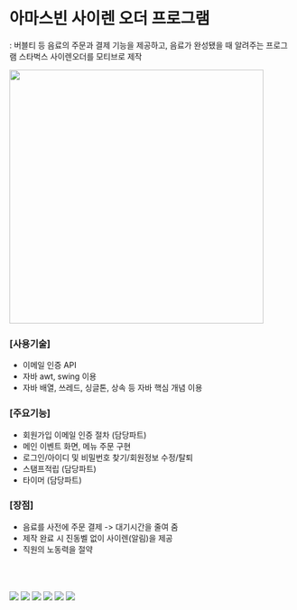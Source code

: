 # 아마스빈 사이렌 오더 프로그램

: 버블티 등 음료의 주문과 결제 기능을 제공하고, 음료가 완성됐을 때 알려주는 프로그램 
스타벅스 사이렌오더를 모티브로 제작

<p><img src="https://user-images.githubusercontent.com/84005648/146763008-b1a093a1-8d32-4b9d-92f6-54e11cad10d0.png" width="450" height="450"/></p>

### [사용기술]
<ul>
<li>이메일 인증 API</li>
<li>자바 awt, swing 이용</li>
<li>자바 배열, 쓰레드, 싱글톤, 상속 등 자바 핵심 개념 이용</li>
</ul>

### [주요기능]
<ul>
<li>회원가입 이메일 인증 절차 (담당파트)</li>
<li>메인 이벤트 화면, 메뉴 주문 구현</li>
<li>로그인/아이디 및 비밀번호 찾기/회원정보 수정/탈퇴</li>
<li>스탬프적립 (담당파트)</li> 
<li>타이머 (담당파트)</li>
</ul>


### [장점]
<ul>
<li>음료를 사전에 주문 결제 -> 대기시간을 줄여 줌</li>
<li>제작 완료 시 진동벨 없이 사이렌(알림)을 제공</li>
<li>직원의 노동력을 절약</li>
</ul>
<br>
<br>
<br>
<img src="https://user-images.githubusercontent.com/84005648/146762587-51744904-99a6-4bcb-94f3-db631a219864.png" />
<img src="https://user-images.githubusercontent.com/84005648/146761647-f05559c6-eee2-4177-8d2b-fd1228977bea.png" />
<img src="https://user-images.githubusercontent.com/84005648/146762337-7202f0e8-db41-47ac-a187-10e6282db26c.png" />
<img src="https://user-images.githubusercontent.com/84005648/146762447-51828cbf-69f7-431a-b513-d4c2d52c5165.png" />
<img src="https://user-images.githubusercontent.com/84005648/146762867-8eec8f73-a9a6-415c-8845-b38ec1be6714.png"/>
<img src="https://user-images.githubusercontent.com/84005648/146762752-d5c55cab-1efe-4fe5-b1c0-e2f63f467988.png"/>

